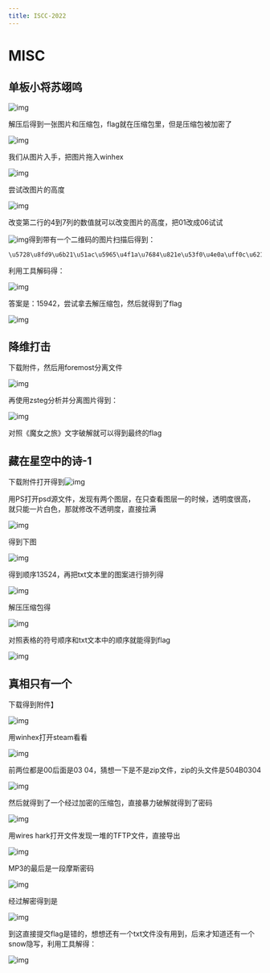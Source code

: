 ```yaml
---
title: ISCC-2022
---
```

# MISC

## 单板小将苏翊鸣

![img](https://alpha-blog-1300014916.cos.ap-guangzhou.myqcloud.com/img/1651480015829-a8a2d7d0-5e24-43f3-b7aa-8ef8edb5cbaf.png)

解压后得到一张图片和压缩包，flag就在压缩包里，但是压缩包被加密了

![img](https://alpha-blog-1300014916.cos.ap-guangzhou.myqcloud.com/img/1651480153861-54c9f339-077a-41f9-8aed-70e5b440e0c6.png)

我们从图片入手，把图片拖入winhex

![img](https://alpha-blog-1300014916.cos.ap-guangzhou.myqcloud.com/img/1651480237780-f6257125-8f9d-44b1-aae6-f964f244fce2.png)

尝试改图片的高度

![img](https://alpha-blog-1300014916.cos.ap-guangzhou.myqcloud.com/img/1651480279249-33493683-e160-4317-852d-762e30ba3023.png)

改变第二行的4到7列的数值就可以改变图片的高度，把01改成06试试

![img](https://alpha-blog-1300014916.cos.ap-guangzhou.myqcloud.com/img/1651480366677-78ccd1d4-17bf-40e2-b23c-cd570f48584f.png)得到带有一个二维码的图片扫描后得到：

```
\u5728\u8fd9\u6b21\u51ac\u5965\u4f1a\u7684\u821e\u53f0\u4e0a\uff0c\u6211\u56fd\u5c0f\u5c06\u82cf\u7fca\u9e23\u65a9\u83b7\u4e00\u91d1\u4e00\u94f6\uff0c\u90a3\u4f60\u77e5\u9053\u6b64\u6b21\u51ac\u5965\u4f1a\u6211\u56fd\u603b\u5171\u83b7\u5f97\u51e0\u679a\u5956\u724c\u5417\uff1f\u53c8\u5206\u522b\u662f\u51e0\u91d1\u51e0\u94f6\u51e0\u94dc\u5462\uff1f  
```

利用工具解码得：

![img](https://alpha-blog-1300014916.cos.ap-guangzhou.myqcloud.com/img/1651480474505-6641cc82-a144-419c-98b1-c0a117f211bc.png)

答案是：15942，尝试拿去解压缩包，然后就得到了flag

![img](https://alpha-blog-1300014916.cos.ap-guangzhou.myqcloud.com/img/1651480539109-51b3055f-c731-4b24-8abc-faf294945c79.png)

## 降维打击

下载附件，然后用foremost分离文件

![img](https://alpha-blog-1300014916.cos.ap-guangzhou.myqcloud.com/img/1653028833291-236bb666-e73f-488b-a5c9-a692cdf17242.png)

再使用zsteg分析并分离图片得到：

![img](https://alpha-blog-1300014916.cos.ap-guangzhou.myqcloud.com/img/1653028993893-4c6e4890-88db-43dc-a16b-285907da6fb6.png)

对照《魔女之旅》文字破解就可以得到最终的flag

## 藏在星空中的诗-1

下载附件打开得到![img](https://alpha-blog-1300014916.cos.ap-guangzhou.myqcloud.com/img/1653047721088-30967675-01dc-4180-a236-2f50abb17227.png)

用PS打开psd源文件，发现有两个图层，在只查看图层一的时候，透明度很高，就只能一片白色，那就修改不透明度，直接拉满

![img](https://alpha-blog-1300014916.cos.ap-guangzhou.myqcloud.com/img/1653048009332-4d474e72-21f2-4cbb-bb02-98a0aba9191d.png)

得到下图

![img](https://alpha-blog-1300014916.cos.ap-guangzhou.myqcloud.com/img/1653048129076-a0b6dc21-a5c8-4449-9bfe-35f7db2a3f55.png)

得到顺序13524，再把txt文本里的图案进行排列得

![img](https://alpha-blog-1300014916.cos.ap-guangzhou.myqcloud.com/img/1653048417805-48683e4e-ef14-4cf3-8997-dc5706178fe8.png)

解压压缩包得

![img](https://alpha-blog-1300014916.cos.ap-guangzhou.myqcloud.com/img/1653048374287-cb50d88a-a17e-4148-9312-a278cae764b0.png)

对照表格的符号顺序和txt文本中的顺序就能得到flag

![img](https://alpha-blog-1300014916.cos.ap-guangzhou.myqcloud.com/img/1653048506491-1c49de66-4d62-4eed-aca1-639815621d9d.png)

## 真相只有一个

下载得到附件】

![img](https://alpha-blog-1300014916.cos.ap-guangzhou.myqcloud.com/img/1653056296912-c68ec279-c64f-4d0d-b278-f26bdd34928c.png)

用winhex打开steam看看

![img](https://alpha-blog-1300014916.cos.ap-guangzhou.myqcloud.com/img/1653056350300-20f3e681-bbc3-4ba6-9054-864d4205158a.png)

前两位都是00后面是03 04，猜想一下是不是zip文件，zip的头文件是504B0304

![img](https://alpha-blog-1300014916.cos.ap-guangzhou.myqcloud.com/img/1653056432813-903428aa-8cd6-4f3f-8a95-684cd19656b0.png)

然后就得到了一个经过加密的压缩包，直接暴力破解就得到了密码

![img](https://alpha-blog-1300014916.cos.ap-guangzhou.myqcloud.com/img/1653056461996-b1a8a783-e4f3-4fca-914b-1a9cf474b0d7.png)

用wires hark打开文件发现一堆的TFTP文件，直接导出

![img](https://alpha-blog-1300014916.cos.ap-guangzhou.myqcloud.com/img/1653057056348-f7f036f0-2e22-4f7c-87b2-ad588e35ab41.png)

MP3的最后是一段摩斯密码

![img](https://alpha-blog-1300014916.cos.ap-guangzhou.myqcloud.com/img/1653057082109-3fcf9b2d-1082-4503-bf20-96e5fe406c72.png)

经过解密得到是

![img](https://alpha-blog-1300014916.cos.ap-guangzhou.myqcloud.com/img/1653057106905-88523301-419a-41e0-8441-5f45e4f5fcef.png)

到这直接提交flag是错的，想想还有一个txt文件没有用到，后来才知道还有一个snow隐写，利用工具解得：

![img](https://alpha-blog-1300014916.cos.ap-guangzhou.myqcloud.com/img/1653057715130-a54e3966-9e66-4c0c-9f4b-2ab75d0583e7.png)
